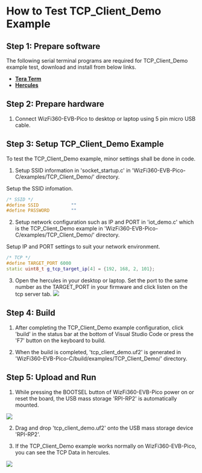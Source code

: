 # How to Test TCP_Client_Demo Example



## Step 1: Prepare software

The following serial terminal programs are required for TCP_Client_Demo example test, download and install from below links.

- [**Tera Term**][link-tera_term]
- [**Hercules**][link-hercules]

## Step 2: Prepare hardware

1. Connect WizFi360-EVB-Pico to desktop or laptop using 5 pin micro USB cable.

## Step 3: Setup TCP_Client_Demo Example

To test the TCP_Client_Demo example, minor settings shall be done in code.

1. Setup SSID information in 'socket_startup.c' in 'WizFi360-EVB-Pico-C/examples/TCP_Client_Demo/' directory.

Setup the SSID infomation.

```cpp
/* SSID */
#define SSID            ""
#define PASSWORD        ""
```

2. Setup network configuration such as IP and PORT in 'iot_demo.c' which is the TCP_Client_Demo example in 'WizFi360-EVB-Pico-C/examples/TCP_Client_Demo/' directory.

Setup IP and PORT settings to suit your network environment.

```cpp
/* TCP */
#define TARGET_PORT 6000
static uint8_t g_tcp_target_ip[4] = {192, 168, 2, 101};
```

3. Open the hercules in your desktop or laptop. Set the port to the same number as the TARGET_PORT in your firmware and click listen on the tcp server tab.
![][link-hercules_tcp_server_setting]

## Step 4: Build

1. After completing the TCP_Client_Demo example configuration, click 'build' in the status bar at the bottom of Visual Studio Code or press the 'F7' button on the keyboard to build.

2. When the build is completed, 'tcp_client_demo.uf2' is generated in 'WizFi360-EVB-Pico-C/build/examples/TCP_Client_Demo/' directory.



## Step 5: Upload and Run

1. While pressing the BOOTSEL button of WizFi360-EVB-Pico power on or reset the board, the USB mass storage 'RPI-RP2' is automatically mounted.

![][link-raspberry_pi_pico_usb_mass_storage]

2. Drag and drop 'tcp_client_demo.uf2' onto the USB mass storage device 'RPI-RP2'.

3. If the TCP_Client_Demo example works normally on WizFi360-EVB-Pico, you can see the TCP Data in hercules.

![][link-hercules_tcp_server_result]



<!--
Link
-->

[link-tera_term]: https://osdn.net/projects/ttssh2/releases/
[link-hercules]: https://www.hw-group.com/software/hercules-setup-utility
[link-raspberry_pi_pico_usb_mass_storage]: https://github.com/Wiznet/WizFi360-EVB-Pico-C/blob/main/static/images/TCP_Client_Demo/raspberry_pi_pico_usb_mass_storage.png

[link-hercules_tcp_server_setting]: https://github.com/Wiznet/WizFi360-EVB-Pico-C/blob/main/static/images/TCP_Client_Demo/hercules_tcp_server_setting.png

[link-hercules_tcp_server_result]: https://github.com/Wiznet/WizFi360-EVB-Pico-C/blob/main/static/images/TCP_Client_Demo/hercules_tcp_server_result.png                                                                                                                                                                                                                                                                                                                                                                                                                                                                                                                                                                                                                                                                                                                                                                                                                                                                                                                                                                                                                                                                                                                                                                                                                                                                                                                                                                                                                                                                                                                                                                                                                                                                                                                                                                                                                                                                                                                                                                                                                                                                                                                                                                                                                                                                                                                                                                                                                                                                                                                                                                                                                                                                                                                                                                                                                                                                                                                                                                                                                                                                                                                                                                                                                                                                                                                                                                                                                                                                                                                                                                                                                                                                                                                                                                                                                                                                                                                                                                                                                                                                                                                                                                                                                                                                                                                                                                                                                                                                                                                                                                                                                                                                                                                                                                                                                                                                                                                                                                                                                     